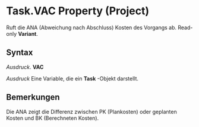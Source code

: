 
# Task.VAC Property (Project)

Ruft die ANA (Abweichung nach Abschluss) Kosten des Vorgangs ab. Read-only  **Variant**.


## Syntax

 _Ausdruck_. **VAC**

 _Ausdruck_ Eine Variable, die ein **Task** -Objekt darstellt.


## Bemerkungen

Die ANA zeigt die Differenz zwischen PK (Plankosten) oder geplanten Kosten und BK (Berechneten Kosten).

